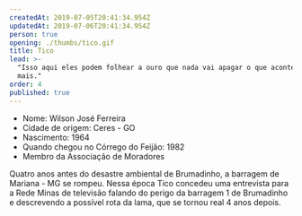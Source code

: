 ```yaml
---
createdAt: 2019-07-05T20:41:34.954Z
updatedAt: 2019-07-06T20:41:34.954Z
person: true
opening: ./thumbs/tico.gif
title: Tico
lead: >-
  "Isso aqui eles podem folhear a ouro que nada vai apagar o que aconteceu. Nunca
  mais."
order: 4
published: true
---
```


<div class="infos">

- Nome: Wilson José Ferreira
- Cidade de origem: Ceres - GO
- Nascimento: 1964
- Quando chegou no Córrego do Feijão: 1982
- Membro da Associação de Moradores


</div>

<div class="video" title="Título descritivo do vídeo para acessibilidade" data-video="gJHbjAZ7dHE"></div>

Quatro anos antes do desastre ambiental de Brumadinho, a barragem de Mariana - MG se rompeu. Nessa época Tico concedeu uma entrevista para a Rede Minas de televisão falando do perigo da barragem 1 de Brumadinho e descrevendo a possível rota da lama, que se tornou real 4 anos depois.

<div class="video" data-size="small" title="Título descritivo do vídeo para acessibilidade" data-video="yIU8rw5sCOA"></div>


